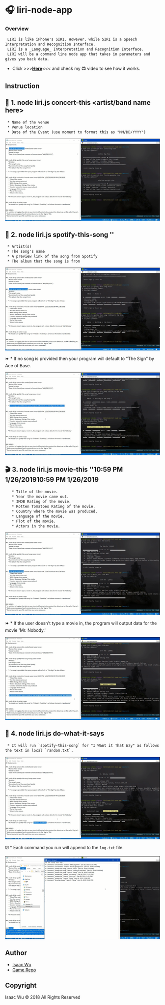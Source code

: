# :headphones: liri-node-app

### Overview
     LIRI is like iPhone's SIRI. However, while SIRI is a Speech Interpretation and Recognition Interface, 
     LIRI is a _Language_ Interpretation and Recognition Interface. 
     LIRI will be a command line node app that takes in parameters and gives you back data.

* Click  >>>**[Here](https://youtu.be/F9wBMugsnOE)**<<<  and check my :tv: video to see how it works.


## Instruction

##  :guitar: 1. node liri.js concert-this <artist/band name here>
     * Name of the venue
     * Venue location
     * Date of the Event (use moment to format this as "MM/DD/YYYY")

![concert](/imgs/scr1.png)


## :microphone: 2. node liri.js spotify-this-song '<song name here>'
     * Artist(s)
     * The song's name
     * A preview link of the song from Spotify
     * The album that the song is from

![concert](/imgs/scr2.png)

:fast_forward:   * If no song is provided then your program will default to "The Sign" by Ace of Base.

![concert](/imgs/scr3.png)

## :clapper: 3. node liri.js movie-this '<movie name here>'10:59 PM 1/26/201910:59 PM 1/26/2019
       * Title of the movie.
       * Year the movie came out.
       * IMDB Rating of the movie.
       * Rotten Tomatoes Rating of the movie.
       * Country where the movie was produced.
       * Language of the movie.
       * Plot of the movie.
       * Actors in the movie.

![concert](/imgs/scr4.png)

:fast_forward:   * If the user doesn't type a movie in, the program will output data for the movie 'Mr. Nobody.'

![concert](/imgs/scr5.png)

## :page_facing_up: 4. node liri.js do-what-it-says
     * It will run `spotify-this-song` for "I Want it That Way" as follows the text in local `random.txt`.

![concert](/imgs/scr6.png)

:ballot_box_with_check:   * Each command you run will append to the `log.txt` file.

![concert](/imgs/scr7.png)

## Author
* [Isaac Wu](https://github.com/squall2046)
* [Game Repo](https://github.com/squall2046/liri-node-app)

## Copyright
Isaac Wu © 2018 All Rights Reserved

